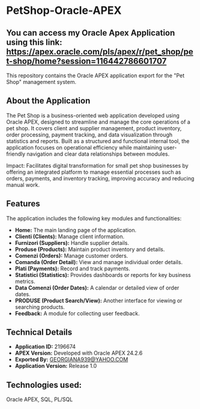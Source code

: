 # PetShop-Oracle-APEX
## You can access my Oracle Apex Application using this link: https://apex.oracle.com/pls/apex/r/pet_shop/pet-shop/home?session=116442786601707

This repository contains the Oracle APEX application export for the "Pet Shop" management system.

## About the Application

The Pet Shop is a business-oriented web application developed using Oracle APEX, designed to streamline and manage the core operations of a pet shop. It covers client and supplier management, product inventory, order processing, payment tracking, and data visualization through statistics and reports.
Built as a structured and functional internal tool, the application focuses on operational efficiency while maintaining user-friendly navigation and clear data relationships between modules.

Impact:
Facilitates digital transformation for small pet shop businesses by offering an integrated platform to manage essential processes such as orders, payments, and inventory tracking, improving accuracy and reducing manual work.

## Features

The application includes the following key modules and functionalities:

* **Home:** The main landing page of the application.
* **Clienti (Clients):** Manage client information.
* **Furnizori (Suppliers):** Handle supplier details.
* **Produse (Products):** Maintain product inventory and details.
* **Comenzi (Orders):** Manage customer orders.
* **Comanda (Order Detail):** View and manage individual order details.
* **Plati (Payments):** Record and track payments.
* **Statistici (Statistics):** Provides dashboards or reports for key business metrics.
* **Data Comenzi (Order Dates):** A calendar or detailed view of order dates.
* **PRODUSE (Product Search/View):** Another interface for viewing or searching products.
* **Feedback:** A module for collecting user feedback.

## Technical Details

* **Application ID:** 2196674
* **APEX Version:** Developed with Oracle APEX 24.2.6
* **Exported By:** GEORGIANA939@YAHOO.COM
* **Application Version:** Release 1.0

## Technologies used:
Oracle APEX, SQL, PL/SQL

